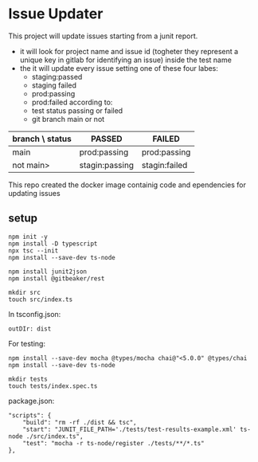# Issue Updater

This project will update issues starting from a junit report.

- it will look for project name and issue id (togheter they represent a unique key in gitlab for identifying an issue) inside the test name
- the it will update every issue setting one of these four labes:
    - staging:passed
    - staging failed
    - prod:passing
    - prod:failed
 according to:
    - test status passing or failed
    - git branch main or not 

| branch \ status   | PASSED         | FAILED        |
| ----------------- | -------------- | ------------- |
| main              | prod:passing   | prod:passing  |
| not main>         | stagin:passing | stagin:failed |

This repo created the docker image containig code and ependencies for updating issues

## setup

    npm init -y
    npm install -D typescript
    npx tsc --init
    npm install --save-dev ts-node

    npm install junit2json
    npm install @gitbeaker/rest

    mkdir src
    touch src/index.ts

In tsconfig.json:

    outDIr: dist

For testing:

    npm install --save-dev mocha @types/mocha chai@"<5.0.0" @types/chai
    npm install --save-dev ts-node 

    mkdir tests
    touch tests/index.spec.ts

package.json:

    "scripts": {
        "build": "rm -rf ./dist && tsc",
        "start": "JUNIT_FILE_PATH='./tests/test-results-example.xml' ts-node ./src/index.ts",
        "test": "mocha -r ts-node/register ./tests/**/*.ts"
    },


